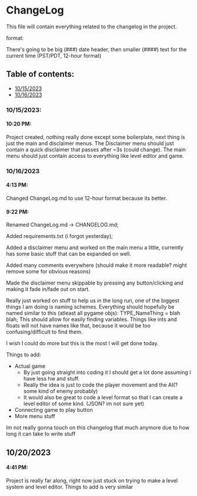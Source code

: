 # ChangeLog
This file will contain everything related to the changelog in the project.

format:

There's going to be big (###) date header, then smaller (####) text for the current time (PST/PDT, 12-hour format)

## Table of contents:
- [10/15/2023](#10152023)
- [10/16/2023](#10162023)

### 10/15/2023:
#### 10:20 PM:
Project created, nothing really done except some boilerplate,
next thing is just the main and disclaimer menus.
The Disclaimer menu should just contain a quick disclaimer that passes after ~3s (could change).
The main menu should just contain access to everything like level editor and game.

### 10/16/2023
#### 4:13 PM:
Changed ChangeLog.md to use 12-hour format because its better.
#### 9:22 PM:
Renamed ChangeLog.md -> CHANGELOG.md; 

Added requirements.txt (i forgot yesterday);

Added a disclaimer menu and worked on the main menu a little,
currently has some basic stuff that can be expanded on well.

Added many comments everywhere (should make it more readable? might remove some for obvious reasons)

Made the disclaimer menu skippable by pressing any button/clicking and making it fade in/fade out on start.

Really just worked on stuff to help us in the long run, one of the biggest things I am doing is naming schemes.
Everything should hopefully be named similar to this (atleast all pygame objs): TYPE_NameThing = blah blah;
This should allow for easily finding variables.
Things like ints and floats will not have names like that, because it would be too confusing/difficult to find them.

I wish I could do more but this is the most I will get done today.

Things to add:
- Actual game
  - By just going straight into coding it I should get a lot done assuming I have less hw and stuff.
  - Really the idea is just to code the player movement and the AI(? some kind of enemy probably)
  - It would also be great to code a level format so that I can create a level editor of some kind. (JSON? im not sure yet)
- Connecting game to play button
- More menu stuff

Im not really gonna touch on this changelog that much anymore due to how long it can take to write stuff


## 10/20/2023
#### 4:41 PM:
Project is really far along, right now just stuck on trying to make a level system and level editor.
Things to add is very similar